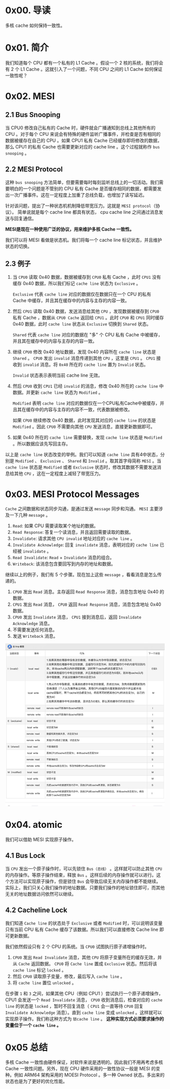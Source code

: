 # 0x00. 导读

多核 cache 如何保持一致性。  

# 0x01. 简介

我们知道每个 CPU 都有一个私有的 L1 Cache 。假设一个 2 核的系统，我们将会有 2 个 L1 Cache 。这就引入了一个问题，不同 CPU 之间的 L1 Cache 如何保证一致性呢？

# 0x02. MESI

## 2.1 Bus Snooping

当 CPU0 修改自己私有的 Cache 时，硬件就会广播通知到总线上其他所有的 CPU 。对于每个 CPU 来说会有特殊的硬件监听广播事件，并检查是否有相同的数据被缓存在自己的 CPU 。如果 CPU1 私有 Cache 已经缓存即将修改的数据，那么 CPU1 的私有 Cache 也需要更新对应的 cache line 。这个过程就称作 `bus snooping` 。

## 2.2 MESI Protocol

这种 `bus snooping` 方法简单，但要需要每时每刻监听总线上的一切活动。我们需要明白的一个问题是不管别的 CPU 私有 Cache 是否缓存相同的数据，都需要发出一次广播事件。这在一定程度上加重了总线负载，也增加了读写延迟。

针对该问题，提出了一种状态机机制降低带宽压力。这就是 `MESI protocol`（协议）。
简单说就是每个 cache line 都具有状态， cpu cache line 之间通过消息发送与回复通信。

**MESI是现在一种使用广泛的协议，用来维护多核 Cache 一致性。**

我们可以将 MESI 看做是状态机。我们将每一个 cache line 标记状态，并且维护状态的切换。

## 2.3 例子

1. 当 `CPU0` 读取 0x40 数据，数据被缓存到 `CPU0` 私有 Cache ，此时 `CPU1` 没有缓存 0x40 数据，所以我们标记 `cache line` 状态为 `Exclusive` 。 

    `Exclusive` 代表 `cache line` 对应的数据仅在数据只在一个 CPU 的私有 Cache 中缓存，并且其在缓存中的内容与主存的内容一致。

2. 然后 `CPU1` 读取 0x40 数据，发送消息给其他 `CPU` ，发现数据被缓存到 `CPU0` 私有 Cache ，数据从 `CPU0 Cache` 返回给 `CPU1` 。此时 `CPU0` 和 `CPU1` 同时缓存 0x40 数据，此时 `cache line` 状态从 `Exclusive` 切换到 `Shared` 状态。

    `Shared` 代表 `cache line` 对应的数据在 "多" 个 CPU 私有 Cache 中被缓存，并且其在缓存中的内容与主存的内容一致。

3. 继续 `CPU0` 修改 0x40 地址数据，发现 0x40 内容所在 `cache line` 状态是 `Shared` 。 `CPU0` 发出 `invalid` 消息传递到其他 `CPU` ，这里是 `CPU1` 。 `CPU1` 接收到 `invalid` 消息。将 `0x40` 所在的 `cache line` 置为 `Invalid` 状态。

    `Invalid` 状态表示表明当前 cache line 无效。
    
4. 然后 `CPU0` 收到 `CPU1` 已经 `invalid` 的消息，修改 0x40 所在的 `cache line` 中数据。并更新 `cache line` 状态为 `Modified` 。 

    `Modified` 表明 `cache line` 对应的数据仅在一个CPU私有Cache中被缓存，并且其在缓存中的内容与主存的内容不一致，代表数据被修改。

    如果 `CPU0` 继续修改 0x40 数据，此时发现其对应的 `cache line` 的状态是 `Modified` 。因此 `CPU0` 不需要向其他 `CPU` 发送消息，直接更新数据即可。

5. 如果 0x40 所在的 `cache line` 需要替换，发现 `cache line` 状态是 `Modified` 。所以数据应该先写回主存。

以上是 `cache line` 状态改变的举例。我们可以知道 `cache line` 具有4中状态，分别是 `Modified` 、 `Exclusive` 、 `Shared` 和 `Invalid` 。取其首字母简称 `MESI` 。当 `cache line` 状态是 `Modified` 或者 `Exclusive` 状态时，修改其数据不需要发送消息给其他 `CPU` ，这在一定程度上减轻了带宽压力。


# 0x03. MESI Protocol Messages

`Cache` 之间数据和状态同步沟通，是通过发送 `message` 同步和沟通。 `MESI` 主要涉及一下几种 `message` 。

1. `Read`: 如果 CPU 需要读取某个地址的数据。
2. `Read Response`: 答复一个读消息，并且返回需要读取的数据。
3. `Invalidate`: 请求其他 `CPU invalid` 地址对应的 `cache line` 。
4. `Invalidate Acknowledge`: 回复 `invalidate` 消息，表明对应的 `cache line` 已经被 `invalidate` 。
5. `Read Invalidate`: `Read` + `Invalidate` 消息的组合。
6. `Writeback`: 该消息包含要回写到内存的地址和数据。

继续以上的例子，我们有 5 个步骤。现在加上这些 `message` ，看看消息是怎么传递的。

1. `CPU0` 发出 `Read` 消息。主存返回 `Read Response` 消息，消息包含地址 0x40 的数据。
2. `CPU1` 发出 `Read` 消息， `CPU0` 返回 `Read Response` 消息，消息包含地址 0x40 数据。
3. `CPU0` 发出 `Invalidate` 消息， `CPU1` 接到消息后，返回 `Invalidate Acknowledge` 消息。
4. 不需要发送任何消息。
5. 发送 `Writeback` 消息。


![10](../../pic/MESI_explain.jpg)



# 0x04. atomic

我们可以借助 MESI 实现原子操作。

## 4.1 Bus Lock

当 `CPU` 发出一个原子操作时，可以先锁住 `Bus（总线）` 。这样就可以防止其他 `CPU` 的内存操作。等原子操作结束，释放 `Bus` 。这样后续的内存操作就可以进行。这个方法可以实现原子操作，但是锁住 `Bus` 会导致后续无关内存操作都不能继续。实际上，我们只关心我们操作的地址数据。只要我们操作的地址锁住即可，而其他无关的地址数据访问依然可以继续。

## 4.2 Cacheline Lock

我们知道 `Cache line` 的状态处于 `Exclusive` 或者 `Modified` 时，可以说明该变量只有当前 CPU 私有 Cache 缓存了该数据。所以我们可以直接修改 Cache line 即可更新数据。

我们依然假设只有 2 个 CPU 的系统。当 `CPU0` 试图执行原子递增操作时。
1. `CPU0` 发出 `Read Invalidate` 消息，其他 `CPU` 将原子变量所在的缓存无效，并从 `Cache` 返回数据。 `CPU0` 将 `Cache line` 置成 `Exclusive` 状态。然后将该 `cache line` 标记 `locked` 。
2. 然后 `CPU0` 读取原子变量，修改，最后写入 `cache line` 。
3. 将 `cache line` 置位 `unlocked` 。

在步骤 `1` 和 `3` 之间，如果其他 CPU（例如 CPU1 ）尝试执行一个原子递增操作， CPU1 会发送一个 `Read Invalidate` 消息， `CPU0` 收到消息后，检查对应的 `cache line` 的状态是 `locked` ，暂时不回复消息（ `CPU1` 会一直等待 `CPU0` 回复 `Invalidate Acknowledge` 消息）。直到 `cache line` 变成 `unlocked` 。这样就可以实现原子操作。我们称这种方式为 `锁cache line` 。
**这种实现方式必须要求操作的变量位于一个 `cache line` 。**


# 0x05 总结

多核 Cache 一致性由硬件保证，对软件来说是透明的。因此我们不用再考虑多核 Cache 一致性问题。另外，现在 CPU 硬件采用的一致性协议一般是 MESI 的变种。例如 ARM64 架构采用的 MOESI Protocol 。多一种 Owned 状态。多出来的状态也是为了更好的优化性能。